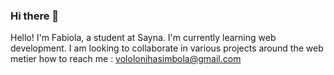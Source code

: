 ### Hi there 👋

 Hello! I'm Fabiola, a student at Sayna.
 I'm currently learning web development. 
 I am looking to collaborate in various projects around the web metier
 how to reach me : vololonihasimbola@gmail.com
